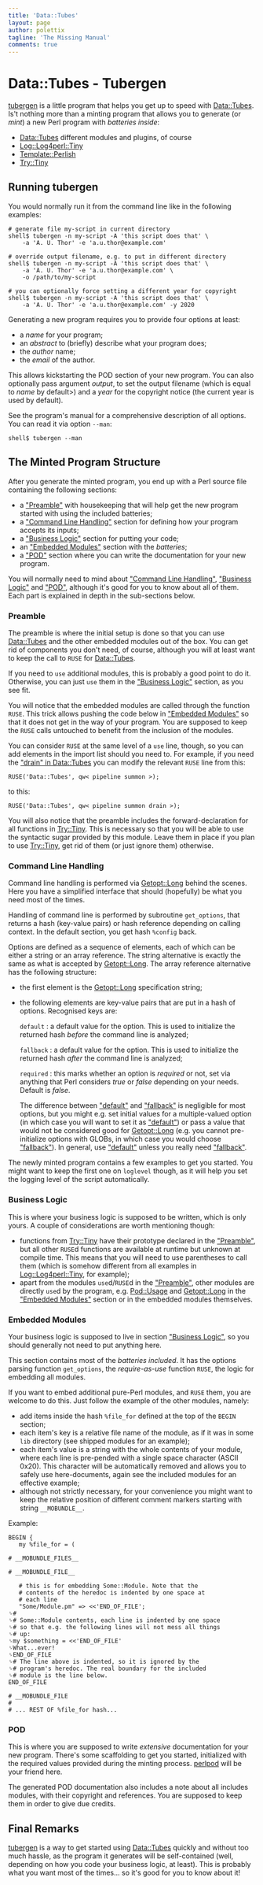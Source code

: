 ```yaml
---
title: 'Data::Tubes'
layout: page
author: polettix
tagline: 'The Missing Manual'
comments: true
---
```


# Data::Tubes - Tubergen

[tubergen](https://github.com/polettix/Data-Tubes/raw/master/script/tubergen)
is a little program that helps you get up to speed with
[Data::Tubes](https://github.com/polettix/Data-Tubes/). Is't nothing more
than a minting program that allows you to generate (or *mint*) a new
Perl program with *batteries inside*:

- [Data::Tubes](https://metacpan.org/pod/Data::Tubes) different modules and plugins, of course
- [Log::Log4perl::Tiny](https://metacpan.org/pod/Log::Log4perl::Tiny)
- [Template::Perlish](https://metacpan.org/pod/Template::Perlish)
- [Try::Tiny](https://metacpan.org/pod/Try::Tiny)

## Running tubergen

You would normally run it from the command line like in the following
examples:

```
# generate file my-script in current directory
shell$ tubergen -n my-script -A 'this script does that' \
    -a 'A. U. Thor' -e 'a.u.thor@example.com'

# override output filename, e.g. to put in different directory
shell$ tubergen -n my-script -A 'this script does that' \
    -a 'A. U. Thor' -e 'a.u.thor@example.com' \
    -o /path/to/my-script

# you can optionally force setting a different year for copyright
shell$ tubergen -n my-script -A 'this script does that' \
    -a 'A. U. Thor' -e 'a.u.thor@example.com' -y 2020
```

Generating a new program requires you to provide four options at least:

- a *name* for your program;
- an *abstract* to (briefly) describe what your program does;
- the *author* name;
- the *email* of the author.

This allows kickstarting the POD section of your new program. You can
also optionally pass argument *output*, to set the output filename
(which is equal to *name* by default>) and a *year* for the copyright
notice (the current year is used by default).

See the program's manual for a comprehensive description of all options.
You can read it via option `--man`:

```
shell$ tubergen --man
```

## The Minted Program Structure

After you generate the minted program, you end up with a Perl source
file containing the following sections:

- a ["Preamble"](#preamble) with housekeeping that will help get the new program
started with using the included batteries;
- a ["Command Line Handling"](#command-line-handling) section for defining how your program
accepts its inputs;
- a ["Business Logic"](#business-logic) section for putting your code;
- an ["Embedded Modules"](#embedded-modules) section with the _batteries_;
- a ["POD"](#pod) section where you can write the documentation for your new
program.

You will normally need to mind about ["Command Line Handling"](#command-line-handling),
["Business Logic"](#business-logic) and ["POD"](#pod), although it's good for you to know
about all of them. Each part is explained in depth in the sub-sections
below.

### Preamble

The preamble is where the initial setup is done so that you can use
[Data::Tubes](https://metacpan.org/pod/Data::Tubes) and the other embedded modules out of the box. You can
get rid of components you don't need, of course, although you will at
least want to keep the call to `RUSE` for [Data::Tubes](https://metacpan.org/pod/Data::Tubes).

If you need to `use` additional modules, this is probably a good point
to do it. Otherwise, you can just `use` them in the ["Business
Logic"](#business-logic) section, as you see fit.

You will notice that the embedded modules are called through the
function `RUSE`. This trick allows pushing the code below in
["Embedded Modules"](#embedded-modules) so that it does not get in the way of your
program. You are supposed to keep the `RUSE` calls untouched to benefit
from the inclusion of the modules.

You can consider `RUSE` at the same level of a `use` line, though, so
you can add elements in the import list should you need to. For example,
if you need the
["drain" in Data::Tubes](https://metacpan.org/pod/Data::Tubes#drain) you
can modify the relevant `RUSE` line from this:

```
RUSE('Data::Tubes', qw< pipeline summon >);
```

to this:

```
RUSE('Data::Tubes', qw< pipeline summon drain >);
```

You will also notice that the preamble includes the forward-declaration
for all functions in [Try::Tiny](https://metacpan.org/pod/Try::Tiny). This is necessary so that you will be
able to use the syntactic sugar provided by this module. Leave them in
place if you plan to use [Try::Tiny](https://metacpan.org/pod/Try::Tiny), get rid of them (or just ignore
them) otherwise.

### Command Line Handling

Command line handling is performed via [Getopt::Long](https://metacpan.org/pod/Getopt::Long) behind the
scenes. Here you have a simplified interface that should (hopefully) be
what you need most of the times.

Handling of command line is performed by subroutine `get_options`, that
returns a hash (key-value pairs) or hash reference depending on calling
context. In the default section, you get hash `%config` back.

Options are defined as a sequence of elements, each of which can be
either a string or an array reference. The string alternative is exactly
the same as what is accepted by [Getopt::Long](https://metacpan.org/pod/Getopt::Long). The array reference
alternative has the following structure:

- the first element is the [Getopt::Long](https://metacpan.org/pod/Getopt::Long) specification string;
- the following elements are key-value pairs that are put in a hash of
options. Recognised keys are:

    `default`
    :   a default value for the option. This is used to initialize the returned
        hash _before_ the command line is analyzed;

    `fallback`
    :   a default value for the option. This is used to initialize the returned
        hash _after_ the command line is analyzed;

    `required`
    :   this marks whether an option is _required_ or not, set via anything
        that Perl considers _true_ or _false_ depending on your needs. Default
        is _false_.

    The difference between ["default"](#default) and ["fallback"](#fallback) is negligible for
    most options, but you might e.g. set initial values for a
    multiple-valued option (in which case you will want to set it as
    ["default"](#default)) or pass a value that would not be considered good for
    [Getopt::Long](https://metacpan.org/pod/Getopt::Long) (e.g. you cannot pre-initialize options with GLOBs, in
    which case you would choose ["fallback"](#fallback)). In general, use ["default"](#default)
    unless you really need ["fallback"](#fallback).

The newly minted program contains a few examples to get you started. You
might want to keep the first one on `loglevel` though, as it will help
you set the logging level of the script automatically.

### Business Logic

This is where your business logic is supposed to be written, which is
only yours. A couple of considerations are worth mentioning though:

- functions from [Try::Tiny](https://metacpan.org/pod/Try::Tiny) have their prototype declared in the
["Preamble"](#preamble), but all other `RUSE`d functions are available at runtime
but unknown at compile time. This means that you will need to use
parentheses to call them (which is somehow different from all examples
in [Log::Log4perl::Tiny](https://metacpan.org/pod/Log::Log4perl::Tiny), for example);
- apart from the modules `use`d/`RUSE`d in the ["Preamble"](#preamble), other
modules are directly `use`d by the program, e.g. [Pod::Usage](https://metacpan.org/pod/Pod::Usage) and
[Getopt::Long](https://metacpan.org/pod/Getopt::Long) in the ["Embedded Modules"](#embedded-modules) section or in the embedded
modules themselves.

### Embedded Modules

Your business logic is supposed to live in section ["Business Logic"](#business-logic),
so you should generally not need to put anything here.

This section contains most of the _batteries included_. It has the
options parsing function `get_options`, the _require-as-use_ function
`RUSE`, the logic for embedding all modules.

If you want to embed additional pure-Perl modules, and `RUSE` them, you
are welcome to do this. Just follow the example of the other modules,
namely:

- add items inside the hash `%file_for` defined at the top of the
`BEGIN` section;
- each item's key is a relative file name of the module, as if it was in
some `lib` directory (see shipped modules for an example);
- each item's value is a string with the whole contents of your module,
where each line is pre-pended with a single space character (ASCII
0x20). This character will be automatically removed and allows you to
safely use here-documents, again see the included modules for an
effective example;
- although not strictly necessary, for your convenience you might want to
keep the relative position of different comment markers starting with
string `__MOBUNDLE__`.

Example:

```
BEGIN {
   my %file_for = (

# __MOBUNDLE_FILES__

# __MOBUNDLE_FILE__

   # this is for embedding Some::Module. Note that the
   # contents of the heredoc is indented by one space at
   # each line
   "Some/Module.pm" => <<'END_OF_FILE';
␠#
␠# Some::Module contents, each line is indented by one space
␠# so that e.g. the following lines will not mess all things
␠# up:
␠my $something = <<'END_OF_FILE'
␠What...ever!
␠END_OF_FILE
␠# The line above is indented, so it is ignored by the
␠# program's heredoc. The real boundary for the included
␠# module is the line below.
END_OF_FILE

# __MOBUNDLE_FILE
#
# ... REST OF %file_for hash...
```

### POD

This is where you are supposed to write _extensive_ documentation for
your new program. There's some scaffolding to get you started,
initialized with the required values provided during the minting
process. [perlpod](https://metacpan.org/pod/perlpod) will be your friend
here.

The generated POD documentation also includes a note about all includes
modules, with their copyright and references. You are supposed to keep
them in order to give due credits.

## Final Remarks

[tubergen](https://github.com/polettix/Data-Tubes/raw/master/script/tubergen)
is a way to get started using
[Data::Tubes](https://github.com/polettix/Data-Tubes/) quickly and
without too much hassle, as the program it generates will be
self-contained (well, depending on how you code your business logic, at
least). This is probably what you want most of the times... so it's good
for you to know about it!
